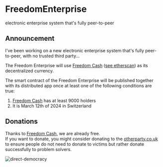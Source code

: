# FreedomEnterprise
electronic enterprise system that's fully peer-to-peer

## Announcement
I've been working on a new electronic enterprise system that's fully peer-to-peer, with no trusted third party...   

The Freedom Enterprise will use [Freedom Cash](https://FreedomCash.org) ([see etherscan]()) as its decentralized currency.  

The smart contract of the Freedom Enterprise will be published together with its distributed app once at least one of the following conditions are true:  
1. [Freedom Cash](https://FreedomCash.org) has at least 9000 holders  
2. It is March 12th of 2024 in Switzerland

## Donations
Thanks to [Freedom Cash](https://FreedomCash.org), we are already free.  
If you want to donate, you might consider donating to the [otherparty.co.uk](https://www.otherparty.co.uk/donate-crypto-the-other-party) to ensure people do not need to donate to victims but rather donate successfully to problem solvers.   
  
![direct-democracy](https://github.com/michael-spengler/sleep/assets/145258627/fe97b7da-62b4-4cf6-9be0-7b03b2f3095a)
